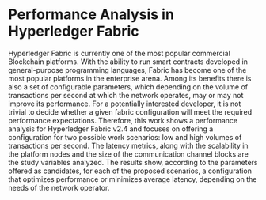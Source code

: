 # Performance Analysis in Hyperledger Fabric

Hyperledger Fabric is currently one of the most popular commercial Blockchain platforms. With the ability to run smart contracts developed in general-purpose programming languages, Fabric has become one of the most popular platforms in the enterprise arena. Among its benefits there is also a set of configurable parameters, which depending on the volume of transactions per second at which the network operates, may or may not improve its performance. For a potentially interested developer, it is not trivial to decide whether a given fabric configuration will meet the required performance expectations. Therefore, this work shows a performance analysis for Hyperledger Fabric v2.4 and focuses on offering a configuration for two possible work scenarios: low and high volumes of transactions per second. The latency metrics, along with the scalability in the platform nodes and the size of the communication channel blocks are the study variables analyzed. The results show, according to the parameters offered as candidates, for each of the proposed scenarios, a configuration that optimizes performance or minimizes average latency, depending on the needs of the network operator.
